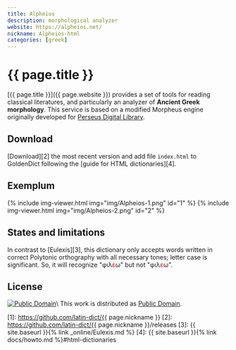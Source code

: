 ```yaml
---
title: Alpheios
description: morphological analyzer
website: https://alpheios.net/
nickname: Alpheios-html
categories: [greek]
---
```

# {{ page.title }}

[{{ page.title }}]({{ page.website }}) provides a set of tools for reading classical literatures, and particularly an analyzer of **Ancient Greek morphology**. This service is based on a modified Morpheus engine originally developed for [Perseus Digital Library](http://www.perseus.tufts.edu/).


## Download

[Download][2] the most recent version and add file `index.html` to GoldenDict following the [guide for HTML dictionaries][4].


## Exemplum

{% include img-viewer.html img="img/Alpheios-1.png" id="1" %}
{% include img-viewer.html img="img/Alpheios-2.png" id="2" %}


## States and limitations

In contrast to [Eulexis][3], this dictionary only accepts words written in correct Polytonic orthography with all necessary tones; letter case is significant. So, it will recognize "φιλ<span style="color: red">έ</span>ω" but not "φιλ<span style="color: red">ε</span>ω".


## License

[![Public Domain](https://licensebuttons.net/p/mark/1.0/88x31.png)](http://creativecommons.org/publicdomain/mark/1.0/)\\
This work is distributed as [Public Domain](http://creativecommons.org/publicdomain/mark/1.0/).

[1]: https://github.com/latin-dict/{{ page.nickname }}
[2]: https://github.com/latin-dict/{{ page.nickname }}/releases
[3]: {{ site.baseurl }}{% link _online/Eulexis.md %}
[4]: {{ site.baseurl }}{% link docs/howto.md %}#html-dictionaries
